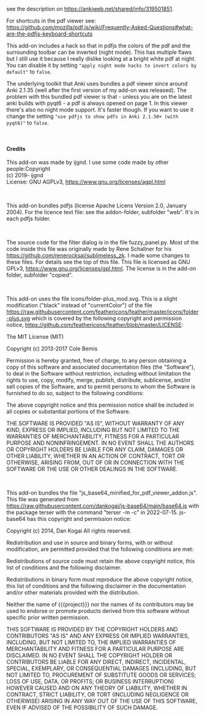 see the description on https://ankiweb.net/shared/info/319501851.

For shortcuts in the pdf viewer see: https://github.com/mozilla/pdf.js/wiki/Frequently-Asked-Questions#what-are-the-pdfjs-keyboard-shortcuts

This add-on includes a hack so that in pdfjs the colors of the pdf and the surrounding toolbar can be inverted (night mode). This has multiple flaws but I still use it because I really dislike looking at a bright white pdf at night. You can disable it by setting  `"apply night mode hacks to invert colors by default"` to `false`.

The underlying toolkit that Anki uses bundles a pdf viewer since around Anki 2.1.35 (well after the first version of my add-on was released). The problem with this bundled pdf viewer is that - unless you are on the latest anki builds with pyqt6 - a pdf is always opened on page 1. In this viewer there's also no night mode support. It's faster though. If you want to use it change the setting `"use pdfjs to show pdfs in Anki 2.1.50+ (with pyqt6)"` to `false`.

&nbsp;
&nbsp;
&nbsp;
&nbsp;
&nbsp;
&nbsp;

#### Credits
This add-on was made by ijgnd. I use some code made by other people:Copyright<br>
(c) 2019- ijgnd<br>
License: GNU AGPLv3, https://www.gnu.org/licenses/agpl.html

&nbsp;

This add-on bundles pdfjs (license Apache Licens Version 2.0, January 2004).
For the licence text file: see the addon-folder, subfolder "web". It's in each
pdfjs folder.

&nbsp;

The source code for the filter dialog is in the file fuzzy_panel.py. Most of
the code inside this file was originally made by Rene Schallner for his 
https://github.com/renerocksai/sublimeless_zk. I made some changes to these files. 
For details see the top of this file. This file is licensed as GNU GPLv3, 
https://www.gnu.org/licenses/gpl.html. The license is in the add-on folder, subfolder
"copied".

&nbsp;
&nbsp;

This add-on uses the file icons/folder-plus_mod.svg. This is a slight modification 
("black" instead of "currentColor") of the file 
https://raw.githubusercontent.com/feathericons/feather/master/icons/folder-plus.svg 
which is covered by the following copyright and permission notice,
https://github.com/feathericons/feather/blob/master/LICENSE:

The MIT License (MIT)

Copyright (c) 2013-2017 Cole Bemis

Permission is hereby granted, free of charge, to any person obtaining a copy
of this software and associated documentation files (the "Software"), to deal
in the Software without restriction, including without limitation the rights
to use, copy, modify, merge, publish, distribute, sublicense, and/or sell
copies of the Software, and to permit persons to whom the Software is
furnished to do so, subject to the following conditions:

The above copyright notice and this permission notice shall be included in all
copies or substantial portions of the Software.

THE SOFTWARE IS PROVIDED "AS IS", WITHOUT WARRANTY OF ANY KIND, EXPRESS OR
IMPLIED, INCLUDING BUT NOT LIMITED TO THE WARRANTIES OF MERCHANTABILITY,
FITNESS FOR A PARTICULAR PURPOSE AND NONINFRINGEMENT. IN NO EVENT SHALL THE
AUTHORS OR COPYRIGHT HOLDERS BE LIABLE FOR ANY CLAIM, DAMAGES OR OTHER
LIABILITY, WHETHER IN AN ACTION OF CONTRACT, TORT OR OTHERWISE, ARISING FROM,
OUT OF OR IN CONNECTION WITH THE SOFTWARE OR THE USE OR OTHER DEALINGS IN THE
SOFTWARE.

&nbsp;
&nbsp;

This add-on bundles the file "js_base64_minified_for_pdf_viewer_addon.js". This file was generated
from https://raw.githubusercontent.com/dankogai/js-base64/main/base64.js with the package terser
with the command "terser -m -c" in 2022-07-15. js-base64 has this copyright and permission notice:

Copyright (c) 2014, Dan Kogai All rights reserved.

Redistribution and use in source and binary forms, with or without modification, are permitted provided that the following conditions are met:

Redistributions of source code must retain the above copyright notice, this list of conditions and the following disclaimer.

Redistributions in binary form must reproduce the above copyright notice, this list of conditions and the following disclaimer in the documentation and/or other materials provided with the distribution.

Neither the name of {{{project}}} nor the names of its contributors may be used to endorse or promote products derived from this software without specific prior written permission.

THIS SOFTWARE IS PROVIDED BY THE COPYRIGHT HOLDERS AND CONTRIBUTORS "AS IS" AND ANY EXPRESS OR IMPLIED WARRANTIES, INCLUDING, BUT NOT LIMITED TO, THE IMPLIED WARRANTIES OF MERCHANTABILITY AND FITNESS FOR A PARTICULAR PURPOSE ARE DISCLAIMED. IN NO EVENT SHALL THE COPYRIGHT HOLDER OR CONTRIBUTORS BE LIABLE FOR ANY DIRECT, INDIRECT, INCIDENTAL, SPECIAL, EXEMPLARY, OR CONSEQUENTIAL DAMAGES (INCLUDING, BUT NOT LIMITED TO, PROCUREMENT OF SUBSTITUTE GOODS OR SERVICES; LOSS OF USE, DATA, OR PROFITS; OR BUSINESS INTERRUPTION) HOWEVER CAUSED AND ON ANY THEORY OF LIABILITY, WHETHER IN CONTRACT, STRICT LIABILITY, OR TORT (INCLUDING NEGLIGENCE OR OTHERWISE) ARISING IN ANY WAY OUT OF THE USE OF THIS SOFTWARE, EVEN IF ADVISED OF THE POSSIBILITY OF SUCH DAMAGE.
